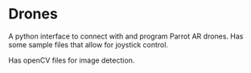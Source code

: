 # Drones

A python interface to connect with and program Parrot AR drones. Has some sample files that allow for joystick control.

Has openCV files for image detection.
